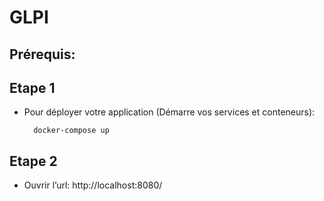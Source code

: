 # GLPI

## Prérequis:

## Etape 1
- Pour déployer votre application (Démarre vos services et conteneurs):

        docker-compose up

## Etape 2
* Ouvrir l’url:   http://localhost:8080/
